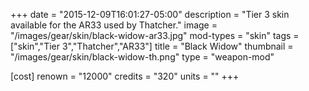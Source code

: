 +++
date = "2015-12-09T16:01:27-05:00"
description = "Tier 3 skin available for the AR33 used by Thatcher."
image = "/images/gear/skin/black-widow-ar33.jpg"
mod-types = "skin"
tags = ["skin","Tier 3","Thatcher","AR33"]
title = "Black Widow"
thumbnail = "/images/gear/skin/black-widow-th.png"
type = "weapon-mod"

[cost]
  renown = "12000"
  credits = "320"
  units = ""
+++
